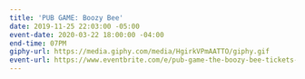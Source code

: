 ```yaml
---
title: 'PUB GAME: Boozy Bee'
date: 2019-11-25 22:03:00 -05:00
event-date: 2020-03-22 18:00:00 -04:00
end-time: 07PM
giphy-url: https://media.giphy.com/media/HgirkVPmAATTO/giphy.gif
event-url: https://www.eventbrite.com/e/pub-game-the-boozy-bee-tickets-97013930277
---
```


